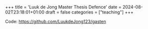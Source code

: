 +++
title = 'Luuk de Jong Master Thesis Defence'
date = 2024-08-02T23:18:01+01:00
draft = false
categories = ["teaching"]
+++

Code: https://github.com/LuukdeJong123/gasten